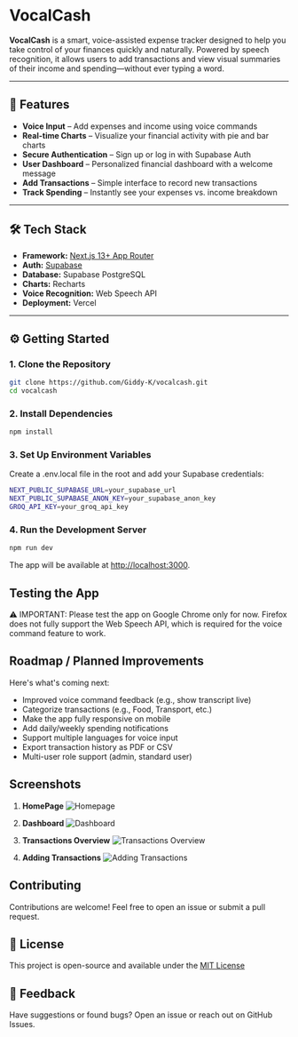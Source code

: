 # VocalCash

**VocalCash** is a smart, voice-assisted expense tracker designed to help you take control of your finances quickly and naturally. Powered by speech recognition, it allows users to add transactions and view visual summaries of their income and spending—without ever typing a word.

---

## 🚀 Features

- **Voice Input** – Add expenses and income using voice commands
- **Real-time Charts** – Visualize your financial activity with pie and bar charts
- **Secure Authentication** – Sign up or log in with Supabase Auth
- **User Dashboard** – Personalized financial dashboard with a welcome message
- **Add Transactions** – Simple interface to record new transactions
- **Track Spending** – Instantly see your expenses vs. income breakdown

---

## 🛠️ Tech Stack

- **Framework:** [Next.js 13+ App Router](https://nextjs.org/)
- **Auth:** [Supabase](https://supabase.io/)
- **Database:** Supabase PostgreSQL
- **Charts:** Recharts
- **Voice Recognition:** Web Speech API
- **Deployment:** Vercel

---

## ⚙️ Getting Started

### 1. **Clone the Repository**

```bash
git clone https://github.com/Giddy-K/vocalcash.git
cd vocalcash
```

### 2. Install Dependencies

```bash
npm install
```

### 3. Set Up Environment Variables

Create a .env.local file in the root and add your Supabase credentials:

```bash
NEXT_PUBLIC_SUPABASE_URL=your_supabase_url
NEXT_PUBLIC_SUPABASE_ANON_KEY=your_supabase_anon_key
GROQ_API_KEY=your_groq_api_key
```

### 4. Run the Development Server

```bash
npm run dev
```

The app will be available at <http://localhost:3000>.

## Testing the App

⚠️ IMPORTANT: Please test the app on Google Chrome only for now.
Firefox does not fully support the Web Speech API, which is required for the voice command feature to work.

## Roadmap / Planned Improvements

Here's what's coming next:

- Improved voice command feedback (e.g., show transcript live)
- Categorize transactions (e.g., Food, Transport, etc.)
- Make the app fully responsive on mobile
- Add daily/weekly spending notifications
- Support multiple languages for voice input
- Export transaction history as PDF or CSV
- Multi-user role support (admin, standard user)

## Screenshots

1. **HomePage**
![Homepage](homepage.png)

2. **Dashboard**
![Dashboard](dashboard.png)

3. **Transactions Overview**
![Transactions Overview](transactions.png)

4. **Adding Transactions**
![Adding Transactions](adding_transaction.png)

## Contributing

Contributions are welcome! Feel free to open an issue or submit a pull request.

## 📝 License

This project is open-source and available under the [MIT License](LICENSE)

## 💬 Feedback

Have suggestions or found bugs? Open an issue or reach out on GitHub Issues.
